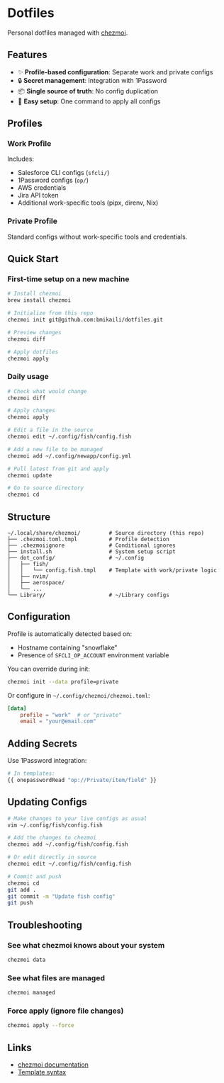 # Dotfiles

Personal dotfiles managed with [chezmoi](https://www.chezmoi.io/).

## Features

- ✨ **Profile-based configuration**: Separate work and private configs
- 🔒 **Secret management**: Integration with 1Password
- 📦 **Single source of truth**: No config duplication
- 🚀 **Easy setup**: One command to apply all configs

## Profiles

### Work Profile
Includes:
- Salesforce CLI configs (`sfcli/`)
- 1Password configs (`op/`)
- AWS credentials
- Jira API token
- Additional work-specific tools (pipx, direnv, Nix)

### Private Profile
Standard configs without work-specific tools and credentials.

## Quick Start

### First-time setup on a new machine

```bash
# Install chezmoi
brew install chezmoi

# Initialize from this repo
chezmoi init git@github.com:bmikaili/dotfiles.git

# Preview changes
chezmoi diff

# Apply dotfiles
chezmoi apply
```

### Daily usage

```bash
# Check what would change
chezmoi diff

# Apply changes
chezmoi apply

# Edit a file in the source
chezmoi edit ~/.config/fish/config.fish

# Add a new file to be managed
chezmoi add ~/.config/newapp/config.yml

# Pull latest from git and apply
chezmoi update

# Go to source directory
chezmoi cd
```

## Structure

```
~/.local/share/chezmoi/         # Source directory (this repo)
├── .chezmoi.toml.tmpl          # Profile detection
├── .chezmoiignore              # Conditional ignores
├── install.sh                  # System setup script
├── dot_config/                 # ~/.config
│   ├── fish/
│   │   └── config.fish.tmpl    # Template with work/private logic
│   ├── nvim/
│   ├── aerospace/
│   └── ...
└── Library/                    # ~/Library configs
```

## Configuration

Profile is automatically detected based on:
- Hostname containing "snowflake"
- Presence of `SFCLI_OP_ACCOUNT` environment variable

You can override during init:
```bash
chezmoi init --data profile=private
```

Or configure in `~/.config/chezmoi/chezmoi.toml`:
```toml
[data]
    profile = "work"  # or "private"
    email = "your@email.com"
```

## Adding Secrets

Use 1Password integration:
```bash
# In templates:
{{ onepasswordRead "op://Private/item/field" }}
```

## Updating Configs

```bash
# Make changes to your live configs as usual
vim ~/.config/fish/config.fish

# Add the changes to chezmoi
chezmoi add ~/.config/fish/config.fish

# Or edit directly in source
chezmoi edit ~/.config/fish/config.fish

# Commit and push
chezmoi cd
git add .
git commit -m "Update fish config"
git push
```

## Troubleshooting

### See what chezmoi knows about your system
```bash
chezmoi data
```

### See what files are managed
```bash
chezmoi managed
```

### Force apply (ignore file changes)
```bash
chezmoi apply --force
```

## Links

- [chezmoi documentation](https://www.chezmoi.io/)
- [Template syntax](https://www.chezmoi.io/user-guide/templating/)

